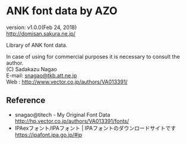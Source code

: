 ANK font data by AZO
====================
version: v1.0.0(Feb 24, 2018)  
http://domisan.sakura.ne.jp/

Library of ANK font data.

In case of using for commercial purposes it is necessary to consult the author.  
(C) Sadakazu Nagao  
E-mail: snagao@tkb.att.ne.jp  
Web   : http://www.vector.co.jp/authors/VA013391/

Reference
---------
- snagao@titech - My Original Font Data  
http://hp.vector.co.jp/authors/VA013391/fonts/
- IPAexフォント/IPAフォント | IPAフォントのダウンロードサイトです  
https://ipafont.ipa.go.jp/#jp


